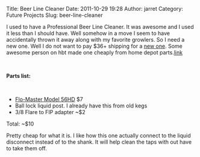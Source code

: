 Title: Beer Line Cleaner
Date: 2011-10-29 19:28
Author: jarret
Category: Future Projects
Slug: beer-line-cleaner

I used to have a Professional Beer Line Cleaner. It was awesome and I
used it less than I should have. Well somehow in a move I seem to have
accidentally thrown it away along with my favorite growlers. So I need a
new one. Well I do not want to pay \$36+ shipping for a [new one][].
Some awesome person on hbt made one cheaply from home depot
parts.[link][]

 

**Parts list:**

 

-   [Flo-Master Model 56HD][] \$7
-   Ball lock liquid post. I already have this from old kegs
-   3/8 Flare to FIP adapter \~\$2

<div>

Total: \~\$10

</div>

<div>

Pretty cheap for what it is. I like how this one actually connect to the
liquid disconnect instead of to the shank. It will help clean the taps
with out have to take them off.

</div>

 

 

 

 

 

 

  [new one]: http://www.micromatic.com/draft-keg-beer/line-cleaning-pid-CK-1002.html
  [link]: http://www.homebrewtalk.com/f51/diy-beer-line-cleaner-226497/
  [Flo-Master Model 56HD]: http://www.homedepot.com/Outdoors-Garden-Center-Weed-Fungus-Control-Sprayers-Dusters/RL-Flo-Master/h_d1/R-100164531/h_d2/ProductDisplay?catalogId=10053&langId=-1&productId=100164531&storeId=10051
